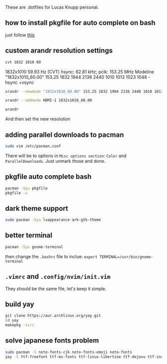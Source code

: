 These are .dotfiles for Lucas Knupp personal.

## how to install pkgfile for auto complete on bash

just follow [this](https://wiki.archlinux.org/title/pkgfile)

## custom arandr resolution settings

```bash
cvt 1832 1010 60
```

1832x1010 59.93 Hz (CVT) hsync: 62.81 kHz; pclk: 153.25 MHz
Modeline "1832x1010_60.00"  153.25  1832 1944 2136 2440  1010 1013 1023 1048 -hsync +vsync

```bash
xrandr --newmode "1832x1010_60.00" 153.25 1832 1994 2136 2440 1010 1013 1023 1048 -hsync +vsync
```

```bash
xrandr --addmode HDMI-1 1832x1010_60.00
```

```bash
arandr
```

And then set the new resolution

## adding parallel downloads to pacman

```bash
sudo vim /etc/pacman.conf
```

There will be to options in `Misc options section`: `Color` and `ParallelDownloads`. Just unmark those and done.

## pkgfile auto complete bash

```bash
pacman -Syu pkgfile
pkgfile -u
```

## dark theme support
```bash
sudo pacman -Syu lxappearance ark-gtk-theme
```

## better terminal

```bash
pacman -Syu gnome-terminal
```

then change the `.bashrc` file to inclue: `export TERMINAL=/usr/bin/gnome-terminal`

## `.vimrc` and `.config/nvim/init.vim`

They should be the same file, let's keep it simple.

## build yay

```bash
git clone https://aur.archlinux.org/yay.git
cd yay
makepkg -sirc
```

## solve japanese fonts problem

```bash
sudo pacman -S noto-fonts-cjk noto-fonts-emoji noto-fonts
yay -S ttf-freefont ttf-ms-fonts ttf-linux-libertine ttf-dejavu ttf-inconsolata ttf-ubuntu-font-family
```
